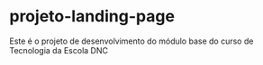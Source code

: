 # projeto-landing-page
Este é o projeto de desenvolvimento do módulo base  do curso de Tecnologia da Escola DNC
